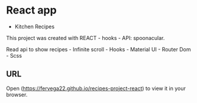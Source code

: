 # React app

- Kitchen Recipes 

This project was created with REACT - hooks - 
API: spoonacular.


Read api to show recipes - Infinite scroll - Hooks - Material UI - Router Dom - Scss


## URL 

Open (https://fervega22.github.io/recipes-project-react) to view it in your browser.


